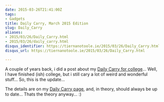 ```yaml
---
date: 2015-03-26T21:41:00Z
tags:
- Gadgets
title: Daily Carry, March 2015 Edition
slug: Daily_Carry
aliases:
- 2015/03/26/Daily_Carry.html
- 2015/03/26/daily_carry.html
disqus_identifier: https://tiernanotoole.ie/2015/03/26/Daily_Carry.html
disqus_url: https://tiernanotoole.ie/2015/03/26/Daily_Carry.html

---
```

 
 
 
 

A couple of years back, i did a post about my [Daily Carry for college][1]... Well, I have finished (ish) college, but i still cary a lot of weird and wonderful stuff... So, this is the update... 

The details are on my [Daily Carry page][2], and, in theory, should always be up to date... Thats the theory anyway... :)


[1]: /2013/01/27/college_bag_contents.html
[2]: /DailyCarry/
